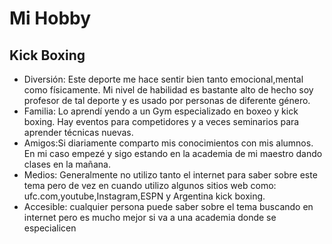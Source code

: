 # Mi Hobby
## Kick Boxing
* Diversión: Este deporte me hace sentir bien tanto emocional,mental como físicamente. Mi nivel de habilidad es bastante alto de hecho soy profesor de tal deporte y es usado por personas de diferente género.
* Familia: Lo aprendí yendo a un Gym especializado en boxeo y kick boxing. Hay eventos para competidores y a veces seminarios para aprender técnicas nuevas.
* Amigos:Si diariamente comparto mis conocimientos con mis alumnos. En mi caso empezé y sigo estando en la academia de mi maestro dando clases en la mañana.
* Medios: Generalmente no utilizo tanto el internet para saber sobre este tema pero de vez en cuando utilizo algunos sitios web como: ufc.com,youtube,Instagram,ESPN y Argentina kick boxing.
* Accesible: cualquier persona puede saber sobre el tema buscando en internet pero es mucho mejor si va a una academia donde se especialicen